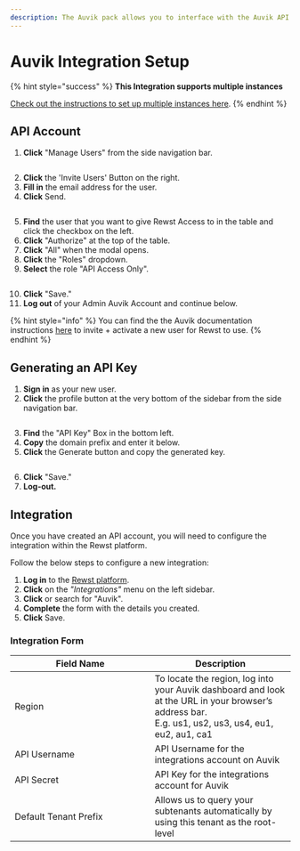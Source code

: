 ```yaml
---
description: The Auvik pack allows you to interface with the Auvik API.
---
```


# Auvik Integration Setup

{% hint style="success" %}
**This Integration supports multiple instances**

[Check out the instructions to set up multiple instances here](../../general/multi-instance-integration/multi-instance-integration-setup.md).
{% endhint %}

## API Account

1. **Click** "Manage Users" from the side navigation bar.

<figure><img src="../../../../.gitbook/assets/2023-09-13_14-17-58.png" alt=""><figcaption></figcaption></figure>

2. **Click** the 'Invite Users' Button on the right.&#x20;
3. **Fill in** the email address for the user.
4. **Click** Send.

<figure><img src="../../../../.gitbook/assets/2023-09-13_15-17-10.png" alt=""><figcaption></figcaption></figure>

5. **Find** the user that you want to give Rewst Access to in the table and click the checkbox on the left.
6. **Click** "Authorize" at the top of the table.
7. **Click** "All" when the modal opens.
8. **Click** the "Roles" dropdown.
9. **Select** the role "API Access Only".

<figure><img src="../../../../.gitbook/assets/2023-09-13_15-19-10.png" alt=""><figcaption></figcaption></figure>

10. **Click** "Save."
11. **Log out** of your Admin Auvik Account and continue below.

{% hint style="info" %}
You can find the the Auvik documentation instructions [here](https://support.auvik.com/hc/en-us/articles/204696564-How-do-I-manage-invitations-for-new-users-) to invite + activate a new user for Rewst to use.
{% endhint %}

## Generating an API Key

1. **Sign in** as your new user.
2. **Click** the profile button at the very bottom of the sidebar from the side navigation bar.

<figure><img src="../../../../.gitbook/assets/2023-09-13_15-20-58.png" alt=""><figcaption></figcaption></figure>

3. **Find** the "API Key" Box in the bottom left.
4. **Copy** the domain prefix and enter it below.
5. **Click** the Generate button and copy the generated key.

<figure><img src="../../../../.gitbook/assets/2023-09-13_15-21-34.png" alt=""><figcaption></figcaption></figure>

6. **Click** "Save."
7. **Log-out.**

## Integration

Once you have created an API account, you will need to configure the integration within the Rewst platform.

Follow the below steps to configure a new integration:

1. **Log in** to the [Rewst platform](https://app.rewst.io/).
2. **Click** on the _"Integrations"_ menu on the left sidebar.
3. **Click** or search for "Auvik".
4. **Complete** the form with the details you created.
5. **Click** Save.

### Integration Form

<table><thead><tr><th width="235.66590389016017">Field Name</th><th>Description</th></tr></thead><tbody><tr><td>Region</td><td>To locate the region, log into your Auvik dashboard and look at the URL in your browser’s address bar.<br>E.g. us1, us2, us3, us4, eu1, eu2, au1, ca1</td></tr><tr><td>API Username</td><td>API Username for the integrations account on Auvik</td></tr><tr><td>API Secret</td><td>API Key for the integrations account for Auvik</td></tr><tr><td>Default Tenant Prefix</td><td>Allows us to query your subtenants automatically by using this tenant as the root-level</td></tr></tbody></table>
